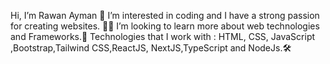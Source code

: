  Hi, I’m Rawan Ayman 👋
 I’m interested in coding and I have a strong passion for creating websites. 👩‍💻
 I’m looking to learn more about web technologies and Frameworks.🎯
 Technologies that I work with : HTML, CSS, JavaScript ,Bootstrap,Tailwind CSS,ReactJS, NextJS,TypeScript and NodeJs.🛠️

<!---
rawanayman229/rawanayman229 is a ✨ special ✨ repository because its `README.md` (this file) appears on your GitHub profile.
You can click the Preview link to take a look at your changes.
--->
